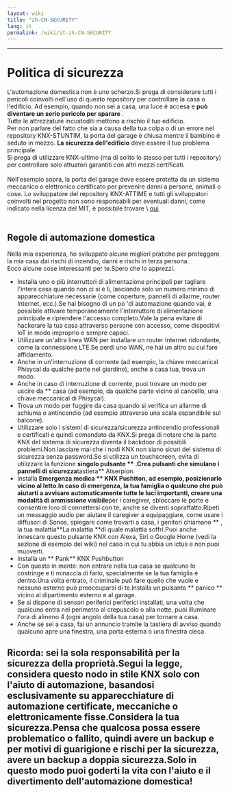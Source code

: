 ```yaml
---
layout: wiki
title: "zh-CN-SECURITY"
lang: it
permalink: /wiki/it-zh-CN-SECURITY
---
```

---
# Politica di sicurezza
L'automazione domestica non è uno scherzo.Si prega di considerare tutti i pericoli coinvolti nell'uso di questo repository per controllare la casa o l'edificio.
Ad esempio, quando non sei a casa, una luce è accesa e **può diventare un serio pericolo per sparare** .<br/>
Tutte le attrezzature incustoditi mettono a rischio il tuo edificio.<br/>
Per non parlare del fatto che sia a causa della tua colpa o di un errore nel repository KNX-STUNTIM, la porta del garage è chiusa mentre il bambino è seduto in mezzo.
**La sicurezza dell'edificio** deve essere il tuo problema principale.<br/>
Si prega di utilizzare KNX-ultimo (ma di solito lo stesso per tutti i repository) per controllare solo attuatori garantiti con altri mezzi certificati.<br/> <br/>
Nell'esempio sopra, la porta del garage deve essere protetta da un sistema meccanico o elettronico certificato per prevenire danni a persone, animali o cose.
Lo sviluppatore del repository KNX-ATTIME e tutti gli sviluppatori coinvolti nel progetto non sono responsabili per eventuali danni, come indicato nella licenza del MIT, è possibile trovare \ [qui](§url0§).<br/> <br/>
## Regole di automazione domestica
Nella mia esperienza, ho sviluppato alcune migliori pratiche per proteggere la mia casa dai rischi di incendio, danni e rischi in terza persona.<br/>
Ecco alcune cose interessanti per te.Spero che lo apprezzi.<br/>
- Installa uno o più interruttori di alimentazione principali per tagliare l'intera casa quando non ci si è lì, lasciando solo un numero minimo di apparecchiature necessarie (come coperture, pannelli di allarme, router Internet, ecc.).Se hai bisogno di un po 'di automazione quando vai, è possibile attivare temporaneamente l'interruttore di alimentazione principale e riprendere l'accesso completo.Vale la pena evitare di hackerare la tua casa attraverso persone con accesso, come dispositivi IoT in modo improprio e sempre capaci.
- Utilizzare un'altra linea WAN per installare un router Internet ridondante, come la connessione LTE.Se perdi uno WAN, ne hai un altro su cui fare affidamento.
- Anche in un'interruzione di corrente (ad esempio, la chiave meccanical Phisycal da qualche parte nel giardino), anche a casa tua, trova un modo.
- Anche in caso di interruzione di corrente, puoi trovare un modo per uscire da \*\* casa (ad esempio, da qualche parte vicino al cancello, una chiave meccanical di Phisycal).
- Trova un modo per fuggire da casa quando si verifica un allarme di schiuma o antincendio (ad esempio attraverso una scala espandibile sul balcone).
- Utilizzare solo i sistemi di sicurezza/sicurezza antincendio professionali e certificati e quindi comandato da KNX.Si prega di notare che la parte KNX del sistema di sicurezza diventa il backdoor di possibili problemi.Non lasciare mai che i nodi KNX non siano sicuri del sistema di sicurezza senza password.Se si utilizza un touchscreen, evita di utilizzare la funzione **singolo pulsante ** .Crea pulsanti che simulano i pannelli di sicurezza**tastiera** Atserpion.
- Installa **Emergenza medica ** KNX Pushtton, ad esempio, posizionarlo vicino al letto.In caso di emergenza, la tua famiglia o qualcuno che può aiutarti a avvisare automaticamente tutte le luci importanti, creare una modalità di ammissione visibile**per i caregiver, sbloccare le porte e consentire loro di connettersi con te, anche se diventi sopraffatto.Ripeti un messaggio audio per aiutare il caregiver a equipaggiare, come usare i diffusori di Sonos, spiegare come trovarti a casa, i genitori chiamano ** , la tua malattia**La malattia \*\*di quale malattia soffri.Puoi anche innescare questo pulsante KNX con Alexa, Siri o Google Home (vedi la sezione di esempio del wiki) nel caso in cui tu abbia un ictus e non puoi muoverti.
- Installa un ** Pank** KNX Pushbutton
- Con questo in mente: non entrare nella tua casa se qualcuno lo costringe e ti minaccia di farlo, specialmente se la tua famiglia è dentro.Una volta entrato, il criminale può fare quello che vuole e nessuno esterno può preoccuparsi di te.Installa un pulsante \*\* panico \*\* vicino al dipartimento esterno e al garage.
- Se si dispone di sensori periferici periferici installati, una volta che qualcuno entra nel perimetro al crepuscolo o alla notte, puoi illuminare l'ora di almeno 4 (ogni angolo della tua casa) per tornare a casa.
- Anche se sei a casa, fai un annuncio tramite la tastiera di avviso quando qualcuno apre una finestra, una porta esterna o una finestra cieca.
## Ricorda: sei la sola responsabilità per la sicurezza della proprietà.Segui la legge, considera questo nodo in stile KNX solo con l'aiuto di automazione, basandosi esclusivamente su apparecchiature di automazione certificate, meccaniche o elettronicamente fisse.Considera la tua sicurezza.Pensa che qualcosa possa essere problematico o fallito, quindi avere un backup e per motivi di guarigione e rischi per la sicurezza, avere un backup a doppia sicurezza.Solo in questo modo puoi goderti la vita con l'aiuto e il divertimento dell'automazione domestica!
